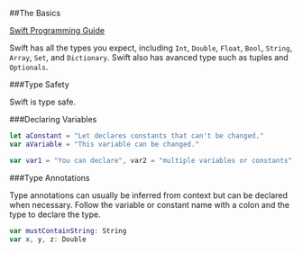 ##The Basics

[Swift Programming Guide](https://docs.swift.org/swift-book/LanguageGuide/TheBasics.html)

Swift has all the types you expect, including `Int`, `Double`, `Float`, `Bool`, `String`, `Array`, `Set`, and `Dictionary`. Swift also has avanced type such as tuples and `Optionals`.

###Type Safety

Swift is type safe.

###Declaring Variables

```swift
let aConstant = "Let declares constants that can't be changed."
var aVariable = "This variable can be changed."

var var1 = "You can declare", var2 = "multiple variables or constants", var3 = "one one line."
```

###Type Annotations

Type annotations can usually be inferred from context but can be declared when necessary. Follow the variable or constant name with a colon and the type to declare the type.

```swift
var mustContainString: String
var x, y, z: Double
```

